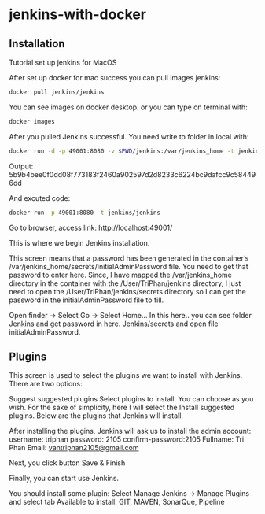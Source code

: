 # jenkins-with-docker

## Installation
Tutorial set up jenkins for MacOS

After set up docker for mac success
you can pull images jenkins: 

```sh
docker pull jenkins/jenkins
```
You can see images on docker desktop.
or you can type on terminal with:
```sh
docker images
```
After you pulled Jenkins successful. You need write to folder in local with:

```sh
docker run -d -p 49001:8080 -v $PWD/jenkins:/var/jenkins_home -t jenkins/jenkins
```
Output: 5b9b4bee0f0dd08f773183f2460a902597d2d8233c6224bc9dafcc9c584496dd

And excuted code:

```sh
docker run -p 49001:8080 -t jenkins/jenkins
```
Go to browser, access link: http://localhost:49001/

This is where we begin Jenkins installation.

This screen means that a password has been generated in the container’s /var/jenkins_home/secrets/initialAdminPassword file. You need to get that password to enter here. Since, I have mapped the /var/jenkins_home directory in the container with the /User/TriPhan/jenkins directory, I just need to open the /User/TriPhan/jenkins/secrets directory so I can get the password in the initialAdminPassword file to fill.

Open finder -> Select Go -> Select Home... In this here.. you can see folder Jenkins and get password in here.
Jenkins/secrets and open file initialAdminPassword.

## Plugins

This screen is used to select the plugins we want to install with Jenkins. There are two options:

Suggest suggested plugins
Select plugins to install.
You can choose as you wish. For the sake of simplicity, here I will select the Install suggested plugins. Below are the plugins that Jenkins will install.

After installing the plugins, Jenkins will ask us to install the admin account:
username: triphan
password: 2105
confirm-password:2105
Fullname: Tri Phan
Email: vantriphan2105@gmail.com

Next, you click button Save & Finish

Finally, you can start use Jenkins.


You should install some plugin: Select Manage Jenkins -> Manage Plugins and select tab Available to install:
GIT, MAVEN, SonarQue, Pipeline
